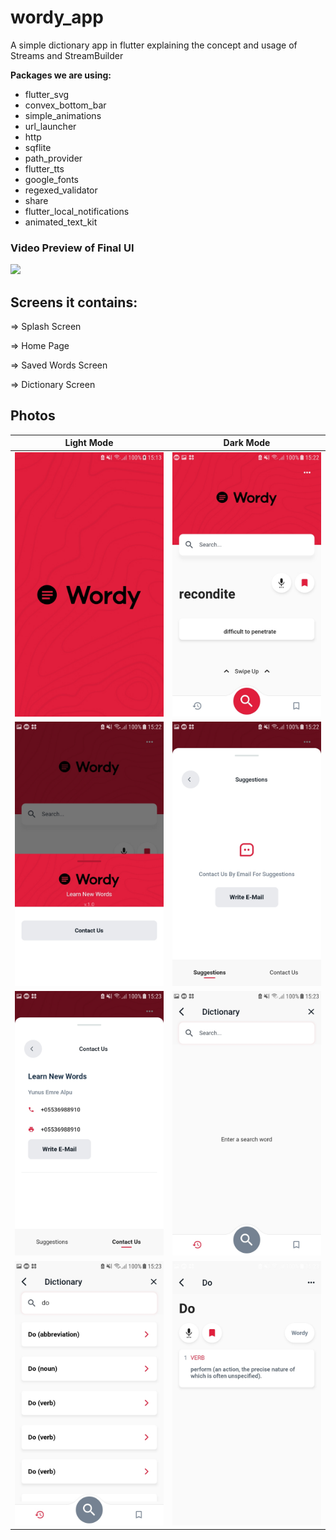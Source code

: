 # wordy_app

A simple dictionary app in flutter explaining the concept and usage of Streams and StreamBuilder

**Packages we are using:**

- flutter_svg
- convex_bottom_bar
- simple_animations
- url_launcher
- http
- sqflite
- path_provider
- flutter_tts
- google_fonts
- regexed_validator
- share
- flutter_local_notifications
- animated_text_kit


### Video Preview of Final UI

<img src="https://github.com/YunusEmreAlps/Flutter_Wordy_App/blob/master/wordy_app/ss/wordy.gif"/>

## Screens it contains:

=> Splash Screen

=> Home Page

=> Saved Words Screen

=> Dictionary Screen


## Photos
| Light Mode  | Dark Mode |
| ------------- |:-------------:|
| ![alt text](https://github.com/YunusEmreAlps/Flutter_Wordy_App/blob/master/wordy_app/ss/1.jpg) | ![alt text](https://github.com/YunusEmreAlps/Flutter_Wordy_App/blob/master/wordy_app/ss/2.jpg) |
| ![alt text](https://github.com/YunusEmreAlps/Flutter_Wordy_App/blob/master/wordy_app/ss/3.jpg) | ![alt text](https://github.com/YunusEmreAlps/Flutter_Wordy_App/blob/master/wordy_app/ss/4.jpg) |
| ![alt text](https://github.com/YunusEmreAlps/Flutter_Wordy_App/blob/master/wordy_app/ss/5.jpg) | ![alt text](https://github.com/YunusEmreAlps/Flutter_Wordy_App/blob/master/wordy_app/ss/6.jpg) |
| ![alt text](https://github.com/YunusEmreAlps/Flutter_Wordy_App/blob/master/wordy_app/ss/7.jpg) | ![alt text](https://github.com/YunusEmreAlps/Flutter_Wordy_App/blob/master/wordy_app/ss/8.jpg) |

